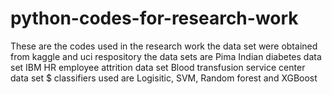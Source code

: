 # python-codes-for-research-work
These are the codes used in the research work
the data set were obtained from kaggle and uci respository
the data sets are 
Pima Indian diabetes data set
IBM HR employee attrition data set
Blood transfusion service center data set
$ classifiers used are Logisitic, SVM, Random forest and XGBoost

